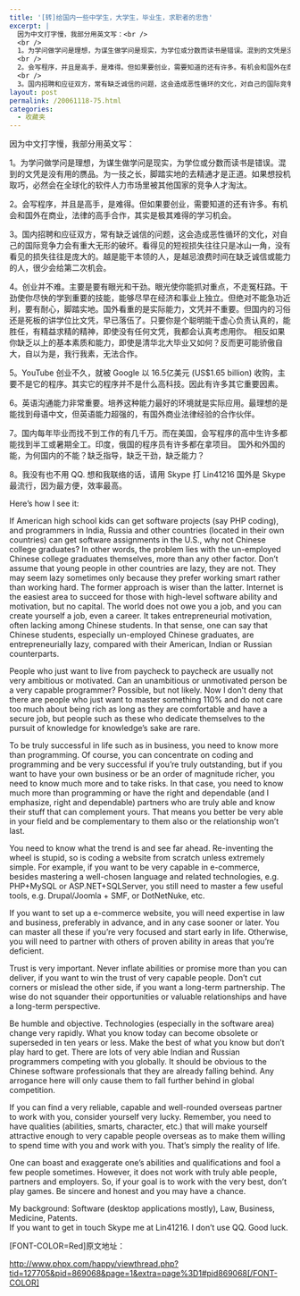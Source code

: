 ```yaml
---
title: '[转]给国内一些中学生，大学生，毕业生，求职者的忠告'
excerpt: |
  因为中文打字慢，我部分用英文写：<br />
  <br />
  1。为学问做学问是理想，为谋生做学问是现实，为学位或分数而读书是错误。混到的文凭是没有用的赝品。为一技之长，脚踏实地的去精通才是正道。如果想投机取巧，必然会在全球化的软件人力市场里被其他国家的竞争人才淘汰。<br />
  <br />
  2。会写程序，并且是高手，是难得。但如果要创业，需要知道的还有许多。有机会和国外在商业，法律的高手合作，其实是极其难得的学习机会。<br />
  <br />
  3。国内招聘和应征双方，常有缺乏诚信的问题，这会造成恶性循环的文化，对自己的国际竞争力会有重大无形的破坏。看...
layout: post
permalink: /20061118-75.html
categories:
  - 收藏夹
---
```

因为中文打字慢，我部分用英文写：

1。为学问做学问是理想，为谋生做学问是现实，为学位或分数而读书是错误。混到的文凭是没有用的赝品。为一技之长，脚踏实地的去精通才是正道。如果想投机取巧，必然会在全球化的软件人力市场里被其他国家的竞争人才淘汰。

2。会写程序，并且是高手，是难得。但如果要创业，需要知道的还有许多。有机会和国外在商业，法律的高手合作，其实是极其难得的学习机会。

3。国内招聘和应征双方，常有缺乏诚信的问题，这会造成恶性循环的文化，对自己的国际竞争力会有重大无形的破坏。看得见的短视损失往往只是冰山一角，没有看见的损失往往是庞大的。越是能干本领的人，是越忌浪费时间在缺乏诚信或能力的人，很少会给第二次机会。

4。创业并不难。主要是要有眼光和干劲。眼光使你能抓对重点，不走冤枉路。干劲使你尽快的学到重要的技能，能够尽早在经济和事业上独立。但绝对不能急功近利，要有耐心，脚踏实地。国外看重的是实际能力，文凭并不重要。但国内的习俗还是死板的讲学位比文凭，早已落伍了。只要你是个聪明能干虚心负责认真的，能胜任，有精益求精的精神，即使没有任何文凭，我都会认真考虑用你。 相反如果你缺乏以上的基本素质和能力，即使是清华北大毕业又如何？反而更可能骄傲自大，自以为是，我行我素，无法合作。

5。YouTube 创业不久，就被 Google 以 16.5亿美元 (US$1.65 billion) 收购，主要不是它的程序。其实它的程序并不是什么高科技。因此有许多其它重要因素。

6。英语沟通能力非常重要。培养这种能力最好的环境就是实际应用。最理想的是能找到母语中文，但英语能力超强的，有国外商业法律经验的合作伙伴。

7。国内每年毕业而找不到工作的有几千万。而在美国，会写程序的高中生许多都能找到半工或暑期全工。印度，俄国的程序员有许多都在拿项目。 国外和外国的能，为何国内的不能？缺乏指导，缺乏干劲，缺乏能力？

8。我没有也不用 QQ. 想和我联络的话，请用 Skype 打 Lin41216 国外是 Skype 最流行，因为最方便，效率最高。

Here&#8217;s how I see it:

If American high school kids can get software projects (say PHP coding), and programmers in India, Russia and other countries (located in their own countries) can get software assignments in the U.S., why not Chinese college graduates? In other words, the problem lies with the un-employed Chinese college graduates themselves, more than any other factor. Don&#8217;t assume that young people in other countries are lazy, they are not. They may seem lazy sometimes only because they prefer working smart rather than working hard. The former approach is wiser than the latter. Internet is the easiest area to succeed for those with high-level software ability and motivation, but no capital. The world does not owe you a job, and you can create yourself a job, even a career. It takes entrepreneurial motivation, often lacking among Chinese students. In that sense, one can say that Chinese students, especially un-employed Chinese graduates, are entrepreneurially lazy, compared with their American, Indian or Russian counterparts.

People who just want to live from paycheck to paycheck are usually not very ambitious or motivated. Can an unambitious or unmotivated person be a very capable programmer? Possible, but not likely. Now I don&#8217;t deny that there are people who just want to master something 110% and do not care too much about being rich as long as they are comfortable and have a secure job, but people such as these who dedicate themselves to the pursuit of knowledge for knowledge&#8217;s sake are rare. 

To be truly successful in life such as in business, you need to know more than programming. Of course, you can concentrate on coding and programming and be very successful if you&#8217;re truly outstanding, but if you want to have your own business or be an order of magnitude richer, you need to know much more and to take risks. In that case, you need to know much more than programming or have the right and dependable (and I emphasize, right and dependable) partners who are truly able and know their stuff that can complement yours. That means you better be very able in your field and be complementary to them also or the relationship won&#8217;t last.

You need to know what the trend is and see far ahead. Re-inventing the wheel is stupid, so is coding a website from scratch unless extremely simple. For example, if you want to be very capable in e-commerce, besides mastering a well-chosen language and related technologies, e.g. PHP+MySQL or ASP.NET+SQLServer, you still need to master a few useful tools, e.g. Drupal/Joomla + SMF, or DotNetNuke, etc.

If you want to set up a e-commerce website, you will need expertise in law and business, preferably in advance, and in any case sooner or later. You can master all these if you&#8217;re very focused and start early in life. Otherwise, you will need to partner with others of proven ability in areas that you&#8217;re deficient.

Trust is very important. Never inflate abilities or promise more than you can deliver, if you want to win the trust of very capable people. Don&#8217;t cut corners or mislead the other side, if you want a long-term partnership. The wise do not squander their opportunities or valuable relationships and have a long-term perspective. 

Be humble and objective. Technologies (especially in the software area) change very rapidly. What you know today can become obsolete or superseded in ten years or less. Make the best of what you know but don&#8217;t play hard to get. There are lots of very able Indian and Russian programmers competing with you globally. It should be obvious to the Chinese software professionals that they are already falling behind. Any arrogance here will only cause them to fall further behind in global competition.

If you can find a very reliable, capable and well-rounded overseas partner to work with you, consider yourself very lucky. Remember, you need to have qualities (abilities, smarts, character, etc.) that will make yourself attractive enough to very capable people overseas as to make them willing to spend time with you and work with you. That&#8217;s simply the reality of life.

One can boast and exaggerate one&#8217;s abilities and qualifications and fool a few people sometimes. However, it does not work with truly able people, partners and employers. So, if your goal is to work with the very best, don&#8217;t play games. Be sincere and honest and you may have a chance. 

My background: Software (desktop applications mostly), Law, Business, Medicine, Patents.  
If you want to get in touch Skype me at Lin41216. I don&#8217;t use QQ. Good luck.

[FONT-COLOR=Red]原文地址： 

http://www.phpx.com/happy/viewthread.php?tid=127705&pid=869068&page=1&extra=page%3D1#pid869068[/FONT-COLOR]